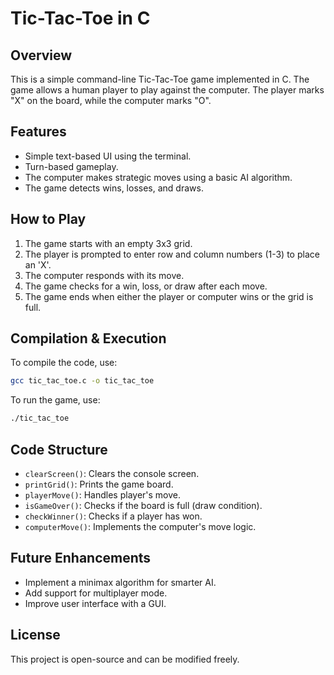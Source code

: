 # Tic-Tac-Toe in C

## Overview
This is a simple command-line Tic-Tac-Toe game implemented in C. The game allows a human player to play against the computer. The player marks "X" on the board, while the computer marks "O".

## Features
- Simple text-based UI using the terminal.
- Turn-based gameplay.
- The computer makes strategic moves using a basic AI algorithm.
- The game detects wins, losses, and draws.

## How to Play
1. The game starts with an empty 3x3 grid.
2. The player is prompted to enter row and column numbers (1-3) to place an 'X'.
3. The computer responds with its move.
4. The game checks for a win, loss, or draw after each move.
5. The game ends when either the player or computer wins or the grid is full.

## Compilation & Execution
To compile the code, use:
```sh
gcc tic_tac_toe.c -o tic_tac_toe
```
To run the game, use:
```sh
./tic_tac_toe
```

## Code Structure
- `clearScreen()`: Clears the console screen.
- `printGrid()`: Prints the game board.
- `playerMove()`: Handles player's move.
- `isGameOver()`: Checks if the board is full (draw condition).
- `checkWinner()`: Checks if a player has won.
- `computerMove()`: Implements the computer's move logic.

## Future Enhancements
- Implement a minimax algorithm for smarter AI.
- Add support for multiplayer mode.
- Improve user interface with a GUI.

## License
This project is open-source and can be modified freely.

